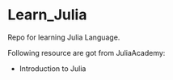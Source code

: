# Learn_Julia
Repo for learning Julia Language.

Following resource are got from JuliaAcademy:
+ Introduction to Julia
